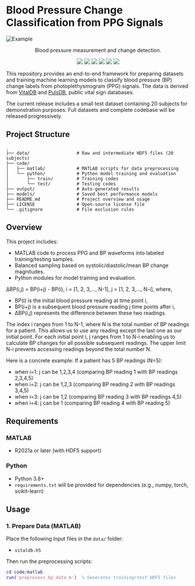 # Blood Pressure Change Classification from PPG Signals

![Example](figure/animation.gif)
<p align="center">
Blood pressure measurement and change detection.
</p>

<!-- ![Actual BP](https://img.shields.io/badge/Actual%20BP-solid%20line-black)
![Initial BP](https://img.shields.io/badge/Initial%20BP-dashed%20line-red) 
![Setting Threshold](https://img.shields.io/badge/Setting%20Threshold-dashed%20dot%20line-black)  
![Predicted Within Threshold](https://img.shields.io/badge/Predicted%20Within%20Threshold-green%20area-green)  
![Predicted Above Threshold](https://img.shields.io/badge/Predicted%20Above%20Threshold-red%20area-red)  
![Predicted Below Threshold](https://img.shields.io/badge/Predicted%20Below%20Threshold-yellow%20area-yellow) -->

<p align="center">
    <img src="https://img.shields.io/badge/Actual%20BP-solid%20line-black" />
    <img src="https://img.shields.io/badge/Initial%20BP-dashed%20line-red" />
    <img src="https://img.shields.io/badge/Setting%20Threshold-dashed%20dot%20line-black" />
    <img src="https://img.shields.io/badge/Predicted%20Within%20Threshold-green%20area-green" />
    <img src="https://img.shields.io/badge/Predicted%20Above%20Threshold-red%20area-red" />
    <img src="https://img.shields.io/badge/Predicted%20Below%20Threshold-yellow%20area-yellow" />
</p>

This repository provides an end-to-end framework for preparing datasets and training machine learning models to classify blood pressure (BP) change labels from photoplethysmogram (PPG) signals. The data is derived from [VitalDB](https://vitaldb.net/) and [PulsDB](https://doi.org/10.3389/fdgth.2022.1090854), public vital sign databases.

The current release includes a small test dataset containing 20 subjects for demonstration purposes. Full datasets and complete codebase will be released progressively.

##  Project Structure
```
.
├── data/                  # Raw and intermediate HDF5 files (20 subjects)
├── code/
│   ├── matlab/            # MATLAB scripts for data preprocessing
│   └── python/            # Python model training and evaluation
│       ├── train/         # Training codes
│       └── test/          # Testing codes
├── output/                # Auto-generated results
├── models/                # Saved best performance models
├── README.md              # Project overview and usage
├── LICENSE                # Open-source license file
└── .gitignore             # File exclusion rules
```
##  Overview

This project includes:

- MATLAB code to process PPG and BP waveforms into labeled training/testing samples.
- Balanced sampling based on systolic/diastolic/mean BP change magnitudes.
- Python modules for model training and evaluation.

ΔBP(i,j) = BP(i+j) - BP(i), i = [1, 2, 3,…, N-1], j = [1, 2, 3,…, N-i],
where,
- BP(i) is the initial blood pressure reading at time point i,
- BP(i+j) is a subsequent blood pressure reading j time points after i,
- ΔBP(i,j) represents the difference between these two readings.

The index i ranges from 1 to N-1, where N is the total number of BP readings for a patient.
This allows us to use any reading except the last one as our initial point. For each initial point i, j ranges from 1 to N-i enabling us to calculate BP changes for all possible subsequent readings. The upper limit N-i prevents accessing readings beyond the total number N.

Here is a concrete example: If a patient has 5 BP readings (N=5):
- when i=1: j can be 1,2,3,4 (comparing BP reading 1 with BP readings 2,3,4,5)
- when i=2: j can be 1,2,3 (comparing BP reading 2 with BP readings 3,4,5)
- when i=3: j can be 1,2 (comparing BP reading 3 with BP readings 4,5)
- when i=4: j can be 1 (comparing BP reading 4 with BP reading 5)

##  Requirements

### MATLAB
- R2021a or later (with HDF5 support)

### Python
- Python 3.8+
- `requirements.txt` will be provided for dependencies (e.g., numpy, torch, scikit-learn)

##  Usage

### 1. Prepare Data (MATLAB)
Place the following input files in the `data/` folder:
- `vitaldb.h5`
<!-- - `trn_ppgfea.h5` -->

Then run the preprocessing scripts:

```matlab
cd code/matlab
run('preprocess_bp_data.m')  % Generates training/test HDF5 files